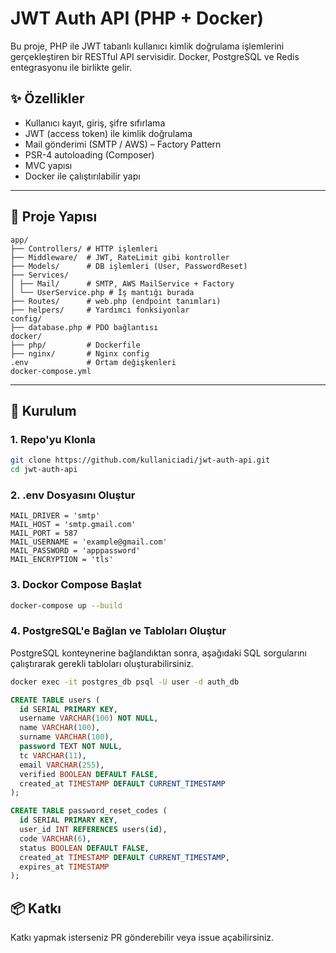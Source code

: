 # JWT Auth API (PHP + Docker)

Bu proje, PHP ile JWT tabanlı kullanıcı kimlik doğrulama işlemlerini gerçekleştiren bir RESTful API servisidir. Docker, PostgreSQL ve Redis entegrasyonu ile birlikte gelir. 

## ✨ Özellikler

- Kullanıcı kayıt, giriş, şifre sıfırlama
- JWT (access token) ile kimlik doğrulama
- Mail gönderimi (SMTP / AWS) – Factory Pattern
- PSR-4 autoloading (Composer)
- MVC yapısı
- Docker ile çalıştırılabilir yapı

---

## 📁 Proje Yapısı
```
app/
├── Controllers/ # HTTP işlemleri
├── Middleware/  # JWT, RateLimit gibi kontroller
├── Models/      # DB işlemleri (User, PasswordReset)
├── Services/
│ ├── Mail/      # SMTP, AWS MailService + Factory
│ └── UserService.php # İş mantığı burada
├── Routes/      # web.php (endpoint tanımları)
├── helpers/     # Yardımcı fonksiyonlar
config/
├── database.php # PDO bağlantısı
docker/
├── php/         # Dockerfile
├── nginx/       # Nginx config
.env             # Ortam değişkenleri
docker-compose.yml
```

---

## 🚀 Kurulum

### 1. Repo'yu Klonla

```bash
git clone https://github.com/kullaniciadi/jwt-auth-api.git
cd jwt-auth-api
```

### 2. .env Dosyasını Oluştur
```
MAIL_DRIVER = 'smtp'
MAIL_HOST = 'smtp.gmail.com'
MAIL_PORT = 587
MAIL_USERNAME = 'example@gmail.com'
MAIL_PASSWORD = 'apppassword'
MAIL_ENCRYPTION = 'tls'
```

### 3. Dockor Compose Başlat
```bash
docker-compose up --build
```

### 4. PostgreSQL'e Bağlan ve Tabloları Oluştur
PostgreSQL konteynerine bağlandıktan sonra, aşağıdaki SQL sorgularını çalıştırarak gerekli tabloları oluşturabilirsiniz.
```bash
docker exec -it postgres_db psql -U user -d auth_db
```

```sql
CREATE TABLE users (
  id SERIAL PRIMARY KEY,
  username VARCHAR(100) NOT NULL,
  name VARCHAR(100),
  surname VARCHAR(100),
  password TEXT NOT NULL,
  tc VARCHAR(11),
  email VARCHAR(255),
  verified BOOLEAN DEFAULT FALSE,
  created_at TIMESTAMP DEFAULT CURRENT_TIMESTAMP
);

CREATE TABLE password_reset_codes (
  id SERIAL PRIMARY KEY,
  user_id INT REFERENCES users(id),
  code VARCHAR(6),
  status BOOLEAN DEFAULT FALSE,
  created_at TIMESTAMP DEFAULT CURRENT_TIMESTAMP,
  expires_at TIMESTAMP
);
```

## 📦 Katkı
Katkı yapmak isterseniz PR gönderebilir veya issue açabilirsiniz.
